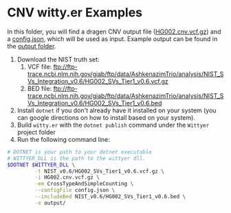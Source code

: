 # CNV witty.er Examples

In this folder, you will find a dragen CNV output file ([HG002.cnv.vcf.gz](HG002.cnv.vcf.gz)) and a [config.json](config.json), which will be used as input.  Example output can be found in the [output folder](output).

1. Download the NIST truth set:
   1. VCF file: ftp://ftp-trace.ncbi.nlm.nih.gov/giab/ftp/data/AshkenazimTrio/analysis/NIST_SVs_Integration_v0.6/HG002_SVs_Tier1_v0.6.vcf.gz
   2. BED file: ftp://ftp-trace.ncbi.nlm.nih.gov/giab/ftp/data/AshkenazimTrio/analysis/NIST_SVs_Integration_v0.6/HG002_SVs_Tier1_v0.6.bed
2. Install `dotnet` if you don't already have it installed on your system (you can google directions on how to install based on your system).
3. Build `witty.er` with the `dotnet publish` command under the `Wittyer` project folder
4. Run the following command line:

```bash
# DOTNET is your path to your dotnet executable
# WITTYER_DLL is the path to the wittyer dll.
$DOTNET $WITTYER_DLL \
         -t NIST_v0.6/HG002_SVs_Tier1_v0.6.vcf.gz \
         -i HG002.cnv.vcf.gz \
         -em CrossTypeAndSimpleCounting \
         --configFile config.json \
         --includeBed NIST_v0.6/HG002_SVs_Tier1_v0.6.bed \
         -o output/
```